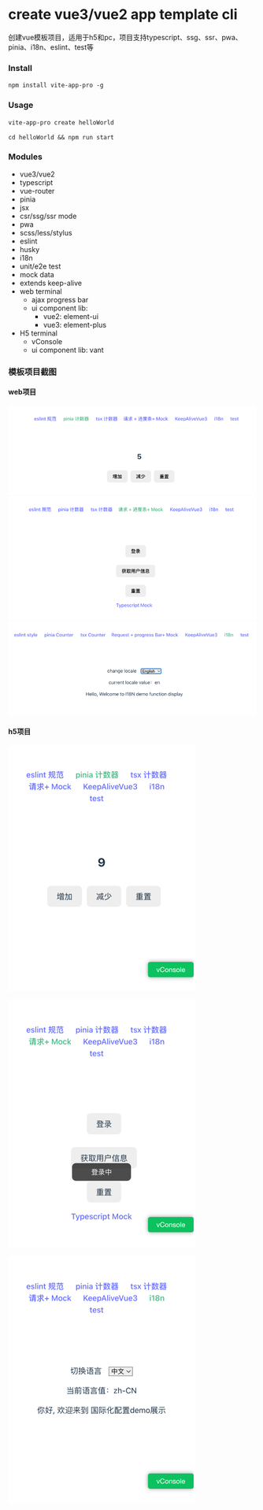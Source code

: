 # create vue3/vue2 app template cli
创建vue模板项目，适用于h5和pc，项目支持typescript、ssg、ssr、pwa、pinia、i18n、eslint、test等

### Install
```
npm install vite-app-pro -g
```

### Usage
```
vite-app-pro create helloWorld 
```

```
cd helloWorld && npm run start
```

### Modules

 * vue3/vue2
 * typescript
 * vue-router
 * pinia
 * jsx
 * csr/ssg/ssr mode
 * pwa
 * scss/less/stylus
 * eslint
 * husky
 * i18n
 * unit/e2e test
 * mock data
 * extends keep-alive
 * web terminal
    * ajax progress bar
    * ui component lib:
       * vue2: element-ui
       * vue3: element-plus
 * H5 terminal
   * vConsole
   * ui component lib: vant

### 模板项目截图

#### web项目
![web-pinia](./assets/web-pinia.png)
![web-request](./assets/web-request.png)
![web-i18n](./assets/web-i18n.png)

#### h5项目
![h5-pinia](./assets/h5-pinia.png)

![h5-request](./assets/h5-request.png)

![h5-i18n](./assets/h5-i18n.png)

